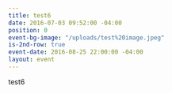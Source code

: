 ```yaml
---
title: test6
date: 2016-07-03 09:52:00 -04:00
position: 0
event-bg-image: "/uploads/test%20image.jpeg"
is-2nd-row: true
event-date: 2016-08-25 22:00:00 -04:00
layout: event
---
```


test6
